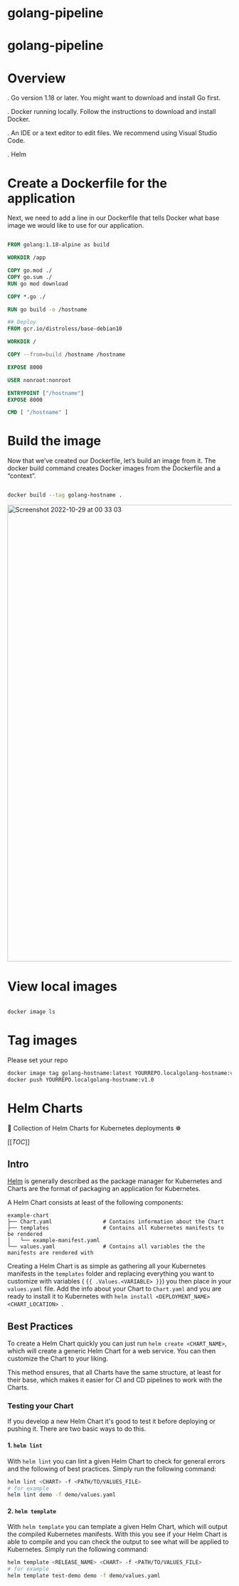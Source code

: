 # golang-pipeline
# golang-pipeline

# Overview

. Go version 1.18 or later. You might want to download and install Go first.

. Docker running locally. Follow the instructions to download and install Docker.

. An IDE or a text editor to edit files. We recommend using Visual Studio Code.

. Helm 

# Create a Dockerfile for the application

Next, we need to add a line in our Dockerfile that tells Docker what base image we would like to use for our application.

```Dockerfile

FROM golang:1.18-alpine as build

WORKDIR /app

COPY go.mod ./
COPY go.sum ./
RUN go mod download

COPY *.go ./

RUN go build -o /hostname

## Deploy
FROM gcr.io/distroless/base-debian10

WORKDIR /

COPY --from=build /hostname /hostname

EXPOSE 8000

USER nonroot:nonroot

ENTRYPOINT ["/hostname"]
EXPOSE 8000

CMD [ "/hostname" ]

```
# Build the image

Now that we’ve created our Dockerfile, let’s build an image from it. The docker build command creates Docker images from the Dockerfile and a “context”.

```bash

docker build --tag golang-hostname .

```

<img width="1027" alt="Screenshot 2022-10-29 at 00 33 03" src="https://user-images.githubusercontent.com/28998255/198745773-2e2c92c6-367c-405a-b4c7-f62af01da80a.png">


# View local images

```bash

docker image ls
```

# Tag images

Please set your repo 
```bash
docker image tag golang-hostname:latest YOURREPO.localgolang-hostname:v1.0
docker push YOURREPO.localgolang-hostname:v1.0
```
# Helm Charts

👷 Collection of Helm Charts for Kubernetes deployments ☸️

[[_TOC_]]

## Intro

[Helm](https://helm.sh/) is generally described as the package manager for Kubernetes and Charts are the format of packaging an application for Kubernetes.

A Helm Chart consists at least of the following components:

```plain
example-chart
├── Chart.yaml                # Contains information about the Chart
├── templates                 # Contains all Kubernetes manifests to be rendered
│   └── example-manifest.yaml
└── values.yaml               # Contains all variables the the manifests are rendered with
```

Creating a Helm Chart is as simple as gathering all your Kubernetes manifests in the `templates` folder and replacing everything you want to customize with variables ( `{{ .Values.<VARIABLE> }}`) you then place in your `values.yaml` file. Add the info about your Chart to `Chart.yaml` and you are ready to install it to Kubernetes with `helm install <DEPLOYMENT_NAME> <CHART_LOCATION> `.

## Best Practices

To create a Helm Chart quickly you can just run `helm create <CHART_NAME>`, which will create a generic Helm Chart for a web service. You can then customize the Chart to your liking.

This method ensures, that all Charts have the same structure, at least for their base, which makes it easier for CI and CD pipelines to work with the Charts.


### Testing your Chart

If you develop a new Helm Chart it's good to test it before deploying or pushing it. There are two basic ways to do this.

#### 1. `helm lint`

With `helm lint` you can lint a given Helm Chart to check for general errors and the following of best practices.
Simply run the following command:

```bash
helm lint <CHART> -f <PATH/TO/VALUES_FILE>
# for example
helm lint demo -f demo/values.yaml
```

#### 2. `helm template`

With `helm template` you can template a given Helm Chart, which will output the compiled Kubernetes manifests.
With this you see if your Helm Chart is able to compile and you can check the output to see what will be applied to Kubernetes.
Simply run the following command:

```bash
helm template <RELEASE_NAME> <CHART> -f <PATH/TO/VALUES_FILE>
# for example
helm template test-demo demo -f demo/values.yaml
```
